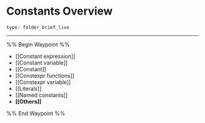 # Constants Overview
 
```ccard
type: folder_brief_live
```
 
---

%% Begin Waypoint %%
- [[Constant expression]]
- [[Constant variable]]
- [[Constant]]
- [[Constexpr functions]]
- [[Constexpr variable]]
- [[Literals]]
- [[Named constants]]
- **[[Others]]**

%% End Waypoint %%